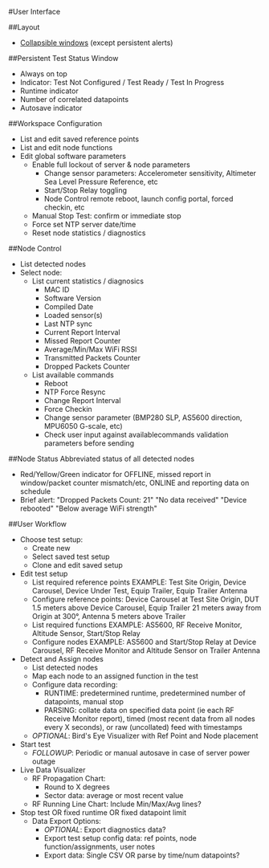 #User Interface

##Layout
+ [Collapsible windows](https://stevesnoderedguide.com/using-control-ui-node-flow-example) (except persistent alerts)
  
##Persistent Test Status Window
+ Always on top
+ Indicator: Test Not Configured / Test Ready / Test In Progress
+ Runtime indicator
+ Number of correlated datapoints
+ Autosave indicator

##Workspace Configuration
+ List and edit saved reference points
+ List and edit node functions
+ Edit global software parameters
  - Enable full lockout of server & node parameters
    + Change sensor parameters: Accelerometer sensitivity, Altimeter Sea Level Pressure Reference, etc
    + Start/Stop Relay toggling
    + Node Control remote reboot, launch config portal, forced checkin, etc
  - Manual Stop Test: confirm or immediate stop
  - Force set NTP server date/time
  - Reset node statistics / diagnostics

##Node Control
+ List detected nodes
+ Select node:
  - List current statistics / diagnosics
    + MAC ID
    + Software Version
    + Compiled Date
    + Loaded sensor(s)
    + Last NTP sync
    + Current Report Interval
    + Missed Report Counter
    + Average/Min/Max WiFi RSSI
    + Transmitted Packets Counter
    + Dropped Packets Counter
  - List available commands
    + Reboot
    + NTP Force Resync
    + Change Report Interval
    + Force Checkin
    + Change sensor parameter (BMP280 SLP, AS5600 direction, MPU6050 G-scale, etc)
    + Check user input against availablecommands validation parameters before sending

##Node Status
Abbreviated status of all detected nodes
+ Red/Yellow/Green indicator for OFFLINE, missed report in window/packet counter mismatch/etc, ONLINE and reporting data on schedule
+ Brief alert: "Dropped Packets Count: 21" "No data received" "Device rebooted" "Below average WiFi strength"

##User Workflow
+ Choose test setup:
  - Create new
  - Select saved test setup
  - Clone and edit saved setup
+ Edit test setup
  - List required reference points EXAMPLE: Test Site Origin, Device Carousel, Device Under Test, Equip Trailer, Equip Trailer Antenna
  - Configure reference points: Device Carousel at Test Site Origin, DUT 1.5 meters above Device Carousel, Equip Trailer 21 meters away from Origin at 300°, Antenna 5 meters above Trailer
  - List required functions EXAMPLE: AS5600, RF Receive Monitor, Altitude Sensor, Start/Stop Relay
  - Configure nodes EXAMPLE: AS5600 and Start/Stop Relay at Device Carousel, RF Receive Monitor and Altitude Sensor on Trailer Antenna
+ Detect and Assign nodes
  - List detected nodes
  - Map each node to an assigned function in the test
  - Configure data recording:
    + RUNTIME: predetermined runtime, predetermined number of datapoints, manual stop
    + PARSING: collate data on specified data point (ie each RF Receive Monitor report), timed (most recent data from all nodes every X seconds), or raw (uncollated) feed with timestamps
  - _OPTIONAL_: Bird's Eye Visualizer with Ref Point and Node placement
+ Start test
  - _FOLLOWUP_: Periodic or manual autosave in case of server power outage
+ Live Data Visualizer
  - RF Propagation Chart:
    + Round to X degrees
    + Sector data: average or most recent value
  - RF Running Line Chart: Include Min/Max/Avg lines?
+ Stop test OR fixed runtime OR fixed datapoint limit
  - Data Export Options:
    + _OPTIONAL_: Export diagnostics data?
    + Export test setup config data: ref points, node function/assignments, user notes
    + Export data: Single CSV OR parse by time/num datapoints?
